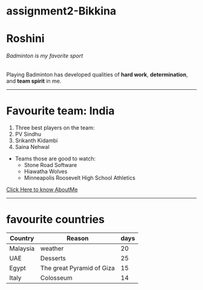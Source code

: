 # assignment2-Bikkina
# Roshini
###### Badminton is my favorite sport
  Playing Badminton has developed qualities of **hard work**, **determination**, and **team spirit** in me.
  
  
  ------------------
  # Favourite team: India
  1. Three best players on the team:
   1. PV Sindhu
   2. Srikanth Kidambi
   3. Saina Nehwal

* Teams those are good to watch:
  * Stone Road Software
  * Hiawatha Wolves
  * Minneapolis Roosevelt High School Athletics


 [Click Here to know AboutMe](https://github.com/S559200/assignment2-Bikkina/blob/main/AboutMe.md)


---

# favourite countries

| **Country**  | **Reason** | **days** |
|------------- |------------|----------|
| Malaysia     |  weather       | 20       |
| UAE          | Desserts        | 25         |
| Egypt        | The great Pyramid of Giza | 15|
| Italy        | Colosseum                 |  14 |


